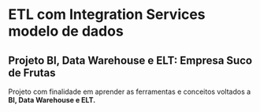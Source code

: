 <h1>ETL com Integration Services modelo de dados</h1>
<h2>Projeto BI, Data Warehouse e ELT: Empresa Suco de Frutas</h2>
<p>Projeto com finalidade em aprender as ferramentas e conceitos voltados a <strong>BI, Data Warehouse e ELT.</strong></p>
